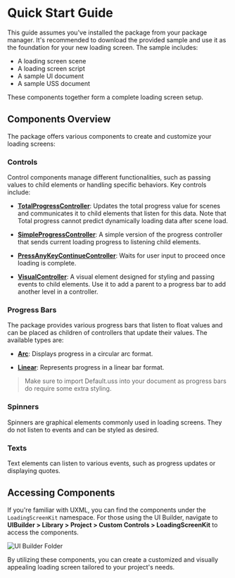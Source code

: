 # Quick Start Guide

This guide assumes you've installed the package from your package manager. It's recommended to download the provided sample and use it as the foundation for your new loading screen. The sample includes:

- A loading screen scene
- A loading screen script
- A sample UI document
- A sample USS document

These components together form a complete loading screen setup.

## Components Overview

The package offers various components to create and customize your loading screens:

### Controls

Control components manage different functionalities, such as passing values to child elements or handling specific behaviors. Key controls include:

- [**TotalProgressController**](Controls/TotalProgressController.md): Updates the total progress value for scenes and communicates it to child elements that listen for this data. Note that Total progress cannot predict dynamically loading data after scene load.

- [**SimpleProgressController**](Controls/SimpleProgressController.md): A simple version of the progress controller that sends current loading progress to listening child elements.

- [**PressAnyKeyContinueController**](Controls/SimpleProgressController.md): Waits for user input to proceed once loading is complete.

- [**VisualController**](Controls/VisualController.md): A visual element designed for styling and passing events to child elements. Use it to add a parent to a progress bar to add another level in a controller.

### Progress Bars

The package provides various progress bars that listen to float values and can be placed as children of controllers that update their values. The available types are:

- [**Arc**](ProgressBars/ArcProgressBar.md): Displays progress in a circular arc format.

- [**Linear**](ProgressBars/LinearProgressBar.md): Represents progress in a linear bar format.

>Make sure to import Default.uss into your document as progress bars do require some extra styling.

### Spinners

Spinners are graphical elements commonly used in loading screens. They do not listen to events and can be styled as desired.

### Texts

Text elements can listen to various events, such as progress updates or displaying quotes.

## Accessing Components

If you're familiar with UXML, you can find the components under the `LoadingScreenKit` namespace. For those using the UI Builder, navigate to **UIBuilder > Library > Project > Custom Controls > LoadingScreenKit** to access the components.

![UI Builder Folder](Media/library.png)

By utilizing these components, you can create a customized and visually appealing loading screen tailored to your project's needs.
